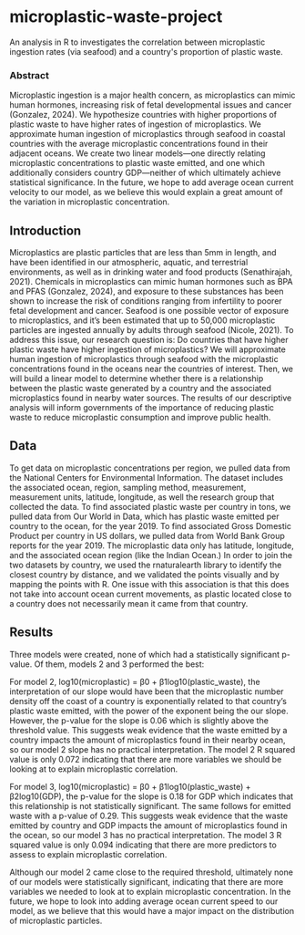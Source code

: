 # microplastic-waste-project
An analysis in R to investigates the correlation between microplastic ingestion rates (via seafood) and a country's proportion of plastic waste.

### Abstract
Microplastic ingestion is a major health concern, as microplastics can mimic human hormones, increasing risk
of fetal developmental issues and cancer (Gonzalez, 2024). We hypothesize countries with higher proportions
of plastic waste to have higher rates of ingestion of microplastics. We approximate human ingestion of
microplastics through seafood in coastal countries with the average microplastic concentrations found in their
adjacent oceans. We create two linear models—one directly relating microplastic concentrations to plastic
waste emitted, and one which additionally considers country GDP—neither of which ultimately achieve
statistical significance. In the future, we hope to add average ocean current velocity to our model, as we
believe this would explain a great amount of the variation in microplastic concentration.

## Introduction
Microplastics are plastic particles that are less than 5mm in length, and have been identified in our atmospheric,
aquatic, and terrestrial environments, as well as in drinking water and food products (Senathirajah, 2021).
Chemicals in microplastics can mimic human hormones such as BPA and PFAS (Gonzalez, 2024), and
exposure to these substances has been shown to increase the risk of conditions ranging from infertility to
poorer fetal development and cancer. Seafood is one possible vector of exposure to microplastics, and it’s
been estimated that up to 50,000 microplastic particles are ingested annually by adults through seafood
(Nicole, 2021). To address this issue, our research question is:
Do countries that have higher plastic waste have higher ingestion of microplastics?
We will approximate human ingestion of microplastics through seafood with the microplastic concentrations
found in the oceans near the countries of interest. Then, we will build a linear model to determine whether
there is a relationship between the plastic waste generated by a country and the associated microplastics found
in nearby water sources. The results of our descriptive analysis will inform governments of the importance of
reducing plastic waste to reduce microplastic consumption and improve public health.

## Data
To get data on microplastic concentrations per region, we pulled data from the National Centers for
Environmental Information. The dataset includes the associated ocean, region, sampling method, measurement,
measurement units, latitude, longitude, as well the research group that collected the data. To find associated
plastic waste per country in tons, we pulled data from Our World in Data, which has plastic waste emitted
per country to the ocean, for the year 2019. To find associated Gross Domestic Product per country in US
dollars, we pulled data from World Bank Group reports for the year 2019.
The microplastic data only has latitude, longitude, and the associated ocean region (like the Indian Ocean.)
In order to join the two datasets by country, we used the rnaturalearth library to identify the closest country
by distance, and we validated the points visually and by mapping the points with R. One issue with this
association is that this does not take into account ocean current movements, as plastic located close to a
country does not necessarily mean it came from that country.

## Results

Three models were created, none of which had a statistically significant p-value. Of them, models 2 and 3 performed the best:

For model 2, log10(microplastic) = β0 + β1log10(plastic_waste), the interpretation of our slope would have
been that the microplastic number density off the coast of a country is exponentially related to that country’s
plastic waste emitted, with the power of the exponent being the our slope. However, the p-value for the slope
is 0.06 which is slightly above the threshold value. This suggests weak evidence that the waste emitted by
a country impacts the amount of microplastics found in their nearby ocean, so our model 2 slope has no
practical interpretation. The model 2 R squared value is only 0.072 indicating that there are more variables
we should be looking at to explain microplastic correlation.

For model 3, log10(microplastic) = β0 + β1log10(plastic_waste) + β2log10(GDP), the p-value for the slope
is 0.18 for GDP which indicates that this relationship is not statistically significant. The same follows for
emitted waste with a p-value of 0.29. This suggests weak evidence that the waste emitted by country and
GDP impacts the amount of microplastics found in the ocean, so our model 3 has no practical interpretation.
The model 3 R squared value is only 0.094 indicating that there are more predictors to assess to explain
microplastic correlation. 

Although our model 2 came close to the required threshold, ultimately none of our models were statistically
significant, indicating that there are more variables we needed to look at to explain microplastic concentration.
In the future, we hope to look into adding average ocean current speed to our model, as we believe that this
would have a major impact on the distribution of microplastic particles.
